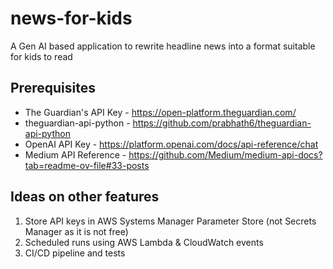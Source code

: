 # news-for-kids
A Gen AI based application to rewrite headline news into a format suitable for kids to read

## Prerequisites
- The Guardian's API Key - https://open-platform.theguardian.com/
- theguardian-api-python - https://github.com/prabhath6/theguardian-api-python
- OpenAI API Key - https://platform.openai.com/docs/api-reference/chat
- Medium API Reference - https://github.com/Medium/medium-api-docs?tab=readme-ov-file#33-posts

## Ideas on other features
1. Store API keys in AWS Systems Manager Parameter Store (not Secrets Manager as it is not free)
2. Scheduled runs using AWS Lambda & CloudWatch events
3. CI/CD pipeline and tests